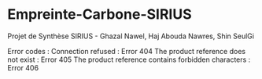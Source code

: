 # Empreinte-Carbone-SIRIUS
Projet de Synthèse SIRIUS - Ghazal Nawel, Haj Abouda Nawres, Shin SeulGi


Error codes :
Connection refused : Error 404
The product reference does not exist : Error 405
The product reference contains forbidden characters : Error 406